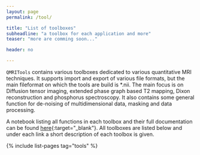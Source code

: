 ```yaml
---
layout: page
permalink: /tool/

title: "List of toolboxes"
subheadline: "a toolbox for each application and more"
teaser: "more are comming soon..."

header: no

---
```


`QMRITools` contains various toolboxes dedicated to various quantitative MRI techniques. It supports 
import and export of various file formats, but the main fileformat on which the tools are build is *.nii. The main focus is on Diffusion tensor imaging, extended phase graph based T2 mapping, Dixon reconstruction and phosphorus spectroscopy. It also contains some general function for de-noising of multidimensional data, masking and data processing. 

A notebook listing all functions in each toolbox and their full documentation can be found [here](https://github.com/mfroeling/QMRITools/tree/master/QMRITools/Resources/All-Functions.nb){:target="_blank"}. All toolboxes are listed below and under each link a short description of each toolbox is given. 

{% include list-pages tag="tools" %}